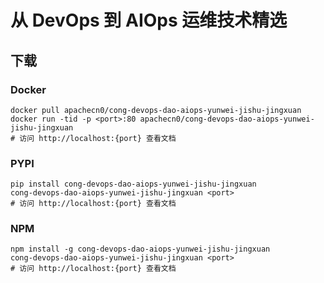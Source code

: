 # 从 DevOps 到 AIOps 运维技术精选

## 下载

### Docker

```
docker pull apachecn0/cong-devops-dao-aiops-yunwei-jishu-jingxuan
docker run -tid -p <port>:80 apachecn0/cong-devops-dao-aiops-yunwei-jishu-jingxuan
# 访问 http://localhost:{port} 查看文档
```

### PYPI

```
pip install cong-devops-dao-aiops-yunwei-jishu-jingxuan
cong-devops-dao-aiops-yunwei-jishu-jingxuan <port>
# 访问 http://localhost:{port} 查看文档
```

### NPM

```
npm install -g cong-devops-dao-aiops-yunwei-jishu-jingxuan
cong-devops-dao-aiops-yunwei-jishu-jingxuan <port>
# 访问 http://localhost:{port} 查看文档
```